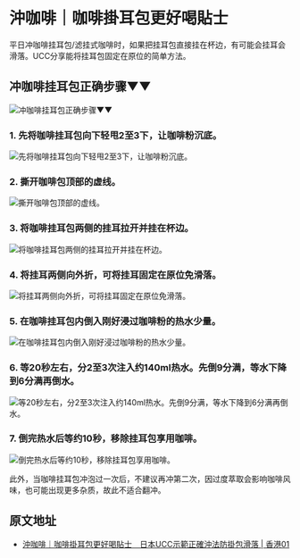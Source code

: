 # 沖咖啡｜咖啡掛耳包更好喝貼士

平日冲咖啡挂耳包/滤挂式咖啡时，如果把挂耳包直接挂在杯边，有可能会挂耳会滑落。UCC分享能将挂耳包固定在原位的简单方法。

## 冲咖啡挂耳包正确步骤▼▼

![冲咖啡挂耳包正确步骤▼▼](https://tx7do.github.io/assets/images/coffee/how_to_make_drip_bag_coffee_step_1.jpg)

### 1. 先将咖啡挂耳包向下轻甩2至3下，让咖啡粉沉底。

![先将咖啡挂耳包向下轻甩2至3下，让咖啡粉沉底。](https://tx7do.github.io/assets/images/coffee/how_to_make_drip_bag_coffee_step_2.jpg)

### 2. 撕开咖啡包顶部的虚线。

![撕开咖啡包顶部的虚线。](https://tx7do.github.io/assets/images/coffee/how_to_make_drip_bag_coffee_step_3.jpg)

### 3. 将咖啡挂耳包两侧的挂耳拉开并挂在杯边。

![将咖啡挂耳包两侧的挂耳拉开并挂在杯边。](https://tx7do.github.io/assets/images/coffee/how_to_make_drip_bag_coffee_step_4.jpg)

### 4. 将挂耳两侧向外折，可将挂耳固定在原位免滑落。

![将挂耳两侧向外折，可将挂耳固定在原位免滑落。](https://tx7do.github.io/assets/images/coffee/how_to_make_drip_bag_coffee_step_5.jpg)

### 5. 在咖啡挂耳包内倒入刚好浸过咖啡粉的热水少量。

![在咖啡挂耳包内倒入刚好浸过咖啡粉的热水少量。](https://tx7do.github.io/assets/images/coffee/how_to_make_drip_bag_coffee_step_6.jpg)

### 6. 等20秒左右，分2至3次注入约140ml热水。先倒9分满，等水下降到6分满再倒水。

![等20秒左右，分2至3次注入约140ml热水。先倒9分满，等水下降到6分满再倒水。](https://tx7do.github.io/assets/images/coffee/how_to_make_drip_bag_coffee_step_7.jpg)

### 7. 倒完热水后等约10秒，移除挂耳包享用咖啡。

![倒完热水后等约10秒，移除挂耳包享用咖啡。](https://tx7do.github.io/assets/images/coffee/how_to_make_drip_bag_coffee_step_8.jpg)

此外，当咖啡挂耳包冲泡过一次后，不建议再冲第二次，因过度萃取会影响咖啡风味，也可能出现更多杂质，故此不适合翻冲。

## 原文地址

- [沖咖啡｜咖啡掛耳包更好喝貼士　日本UCC示範正確沖法防掛包滑落 | 香港01](https://www.hk01.com/article/919415?utm_source=01articlecopy&utm_medium=referral)
